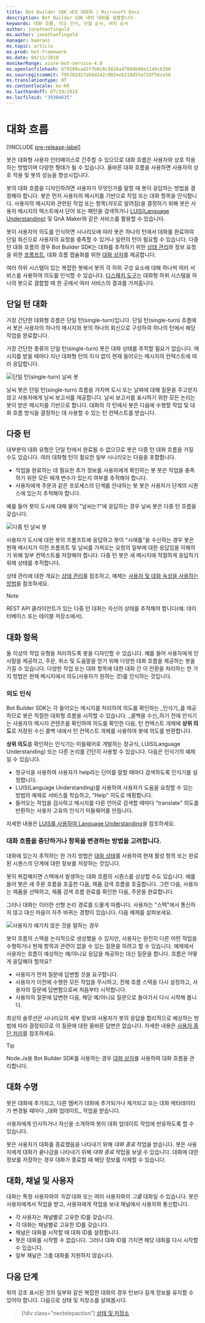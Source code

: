 ```yaml
---
title: Bot Builder SDK 내의 대화화 | Microsoft Docs
description: Bot Builder SDK 내의 대화를 설명합니다.
keywords: 대화 흐름, 의도 인식, 단일 순서, 여러 순서
author: jonathanfingold
ms.author: jonathanfingold
manager: kamrani
ms.topic: article
ms.prod: bot-framework
ms.date: 04/11/2018
monikerRange: azure-bot-service-4.0
ms.openlocfilehash: 679109cad2f7b0c0c5826a47884b98e1149cb380
ms.sourcegitcommit: f95702d27abbd242c902eeb218d55a72df56ce56
ms.translationtype: HT
ms.contentlocale: ko-KR
ms.lasthandoff: 07/19/2018
ms.locfileid: "39304635"
---
```

# <a name="conversation-flow"></a>대화 흐름
[!INCLUDE [pre-release-label](../includes/pre-release-label.md)]

봇은 대화형 사용자 인터페이스로 간주할 수 있으므로 대화 흐름은 사용자와 상호 작용하는 방법이며 다양한 형태가 될 수 있습니다. 올바른 대화 흐름을 사용하면 사용자의 상호 작용 및 봇의 성능을 향상시킵니다.

봇의 대화 흐름을 디자인하려면 사용자가 무엇인가를 말할 때 봇이 응답하는 방법을 결정해야 합니다. 봇은 먼저 사용자의 메시지를 기반으로 작업 또는 대화 항목을 인식합니다. 사용자의 메시지와 관련된 작업 또는 항목(*의도*로 알려짐)을 결정하기 위해 봇은 사용자 메시지의 텍스트에서 단어 또는 패턴을 검색하거나 [LUIS(Language Understanding)](bot-builder-concept-luis.md) 및 QnA Maker와 같은 서비스를 활용할 수 있습니다. 

봇이 사용자의 의도를 인식하면 시나리오에 따라 봇은 하나의 턴에서 대화를 완료하여 단일 회신으로 사용자의 요청을 충족할 수 있거나 일련의 턴이 필요할 수 있습니다. 다중 턴 대화 흐름의 경우 Bot Builder SDK는 대화를 추적하기 위한 [상태 관리](./bot-builder-howto-v4-state.md)와 정보 요청을 위한 [프롬프트](bot-builder-prompts.md), 대화 흐름 캡슐화를 위한 [대화 상자](bot-builder-dialog-manage-conversation-flow.md)를 제공합니다. 

여러 하위 시스템이 있는 복잡한 봇에서 봇의 각 하위 구성 요소에 대해 하나씩 여러 서비스를 사용하여 의도를 인식할 수 있습니다. [디스패치 도구](bot-builder-tutorial-dispatch.md)는 대화형 하위 시스템을 하나의 봇으로 결합할 때 한 곳에서 여러 서비스의 결과를 가져옵니다. 
<!-- 
A conversation identifies a series of activities sent between a bot and a user on a specific channel and represents an interaction between one or more bots and either a _direct_ conversation with a specific user or a _group_ conversation with multiple users.
A bot communicates with a user on a channel by receiving activities from, and sending activities to the user.

- Each user has an ID that is unique per channel.
- Each conversation has an ID that is unique per channel.
- The channel sets the conversation ID when it starts the conversation.
- The bot cannot start a conversation; however, once it has a conversation ID, it can resume that conversation.
- Not all channels support group conversations.
-->

## <a name="single-turn-conversation"></a>단일 턴 대화

가장 간단한 대화형 흐름은 단일 턴(single-turn)입니다. 단일 턴(single-turn) 흐름에서 봇은 사용자의 하나의 메시지와 봇의 하나의 회신으로 구성하여 하나의 턴에서 해당 작업을 완료합니다. 



<!-- 
The EchoBot sample in the BotBuilder SDK is a single-turn bot. Here are other examples of single turn conversation flow:
* A bot for getting the weather report, that just tells the user what the weather is, when they say "What's the weather?".
* An IoT bot that responds to "turn on the lights" by calling an IoT service. -->

<!-- The following isn't always true, it's a generalization --> 가장 간단한 종류의 단일 턴(single-turn) 봇은 대화 상태를 추적할 필요가 없습니다. 메시지를 받을 때마다 지난 대화형 턴의 지식 없이 현재 들어오는 메시지의 컨텍스트에 따라 응답합니다.

![단일 턴(single-turn) 날씨 봇](./media/concept-conversation/weather-single-turn.png)

날씨 봇은 단일 턴(single-turn) 흐름을 가지며 도시 또는 날짜에 대해 질문을 주고받지 않고 사용자에게 날씨 보고서를 제공합니다. 날씨 보고서를 표시하기 위한 모든 논리는 봇이 받은 메시지를 기반으로 합니다. 대화의 각 턴에서 봇은 다음에 수행할 작업 및 대화 흐름 방식을 결정하는 데 사용할 수 있는 턴 컨텍스트를 받습니다. 

## <a name="multiple-turns"></a>다중 턴

대부분의 대화 유형은 단일 턴에서 완료될 수 없으므로 봇은 다중 턴 대화 흐름을 가질 수도 있습니다. 여러 대화형 턴이 필요한 일부 시나리오는 다음을 포함합니다.

 * 작업을 완료하는 데 필요한 추가 정보를 사용자에게 확인하는 봇 봇은 작업을 충족하기 위한 모든 매개 변수가 있는지 여부를 추적해야 합니다.
 * 사용자에게 주문과 같은 프로세스의 단계를 안내하는 봇 봇은 사용자가 단계의 시퀀스에 있는지 추적해야 합니다.

예를 들어 봇이 도시에 대해 물어 "날씨는?"에 응답하는 경우 날씨 봇은 다중 턴 흐름을 갖습니다.

![다중 턴 날씨 봇](./media/concept-conversation/weather-multi-turn.png)

사용자가 도시에 대한 봇의 프롬프트에 응답하고 봇이 "시애틀"을 수신하는 경우 봇은 현재 메시지가 이전 프롬프트 및 날씨를 가져오는 요청의 일부에 대한 응답임을 이해하기 위해 일부 컨텍스트를 저장해야 합니다. 다중 턴 봇은 새 메시지에 적절하게 응답하기 위해 상태를 추적합니다.

<!--
```
// TBD: snippet showing receiving message and using ConversationProperties
```
-->

상태 관리에 대한 개요는 [상태 관리](bot-builder-storage-concept.md)를 참조하고, 예제는 [사용자 및 대화 속성을 사용하는 방법](bot-builder-howto-v4-state.md)을 참조하세요.

> [!NOTE]
> REST API 클라이언트가 있는 다중 턴 대화는 자신의 상태를 추적해야 합니다(예: 데이터베이스 또는 테이블 저장소에서). 

## <a name="conversation-topics"></a>대화 항목

둘 이상의 작업 유형을 처리하도록 봇을 디자인할 수 있습니다. 예를 들어 사용자에게 인사말을 제공하고, 주문, 취소 및 도움말을 얻기 위해 다양한 대화 흐름을 제공하는 봇을 가질 수 있습니다. 다양한 작업 또는 대화 항목에 대한 대화 간 이 전환을 처리하는 한 가지 방법은 현재 메시지에서 의도(사용자가 원하는 것)를 인식하는 것입니다. 

### <a name="recognize-intent"></a>의도 인식

Bot Builder SDK는 각 들어오는 메시지를 처리하여 의도를 확인하는 _인식기_를 제공하므로 봇은 적절한 대화형 흐름을 시작할 수 있습니다. _콜백을 수신_하기 전에 인식기는 사용자의 메시지 콘텐츠를 확인하여 의도를 확인한 다음, 턴 컨텍스트 개체에 **상위 의도**로 저장된 수신 콜백 내에서 턴 컨텍스트 개체를 사용하여 봇에 의도를 반환합니다. 

**상위 의도**를 확인하는 인식기는 미들웨어로 개발하는 정규식, LUIS(Language Understanding) 또는 다른 논리를 간단히 사용할 수 있습니다. 다음은 인식기의 예제일 수 있습니다.
   
* 정규식을 사용하여 사용자가 help라는 단어를 말할 때마다 검색하도록 인식기를 설정합니다.
* LUIS(Language Understanding)를 사용하여 사용자가 도움을 요청할 수 있는 방법의 예제로 서비스를 학습하고, "Help" 의도로 매핑합니다.
* 들어오는 작업을 검사하고 메시지를 다른 언어로 검색할 때마다 "translate" 의도를 반환하는 사용자 고유의 인식기 미들웨어를 만듭니다.

자세한 내용은 [LUIS를 사용하여 Language Understanding](bot-builder-concept-luis.md)을 참조하세요. <!-- TODO: ADD THIS TOPIC OR SNIPPET-->

### <a name="consider-how-to-interrupt-conversation-flow-or-change-topics"></a>대화 흐름을 중단하거나 항목을 변경하는 방법을 고려합니다.

대화에 있는지 추적하는 한 가지 방법은 [대화 상태](bot-builder-howto-v4-state.md)를 사용하여 현재 활성 항목 또는 완료된 시퀀스의 단계에 대한 정보를 저장하는 것입니다.

봇이 복잡해지면 스택에서 발생하는 대화 흐름의 시퀀스를 상상할 수도 있습니다. 예를 들어 봇은 새 주문 흐름을 호출한 다음, 제품 검색 흐름을 호출합니다. 그런 다음, 사용자는 제품을 선택하고, 제품 검색 흐름 완료를 확인한 다음, 주문을 완료합니다.

그러나 대화는 이러한 선형 논리 경로를 드물게 따릅니다. 사용자는 "스택"에서 통신하지 않고 대신 마음이 자주 바뀌는 경향이 있습니다. 다음 예제를 살펴보세요.

![사용자가 예기치 않은 것을 말하는 경우](./media/concept-conversation/interruption.png)

봇이 흐름의 스택을 논리적으로 생성했을 수 있지만, 사용자는 완전히 다른 어떤 작업을 수행하거나 현재 항목과 관련이 없을 수 있는 질문을 하려고 할 수 있습니다. 예제에서 사용자는 흐름이 예상하는 예/아니요 응답을 제공하는 대신 질문을 합니다. 흐름은 어떻게 응답해야 할까요?

* 사용자가 먼저 질문에 답변할 것을 요구합니다.
* 사용자가 이전에 수행한 모든 작업을 무시하고, 전체 흐름 스택을 다시 설정하고, 사용자의 질문에 답변함으로써 처음부터 시작합니다.
* 사용자의 질문에 답변한 다음, 해당 예/아니요 질문으로 돌아가서 다시 시작해 봅니다.

최상의 솔루션은 시나리오의 세부 정보와 사용자가 봇의 응답을 합리적으로 예상하는 방법에 따라 결정되므로 이 질문에 대한 올바른 답변은 없습니다. 자세한 내용은 [사용자 중단 처리](bot-builder-howto-handle-user-interrupt.md)를 참조하세요.

> [!TIP]
> Node.Js용 Bot Builder SDK를 사용하는 경우 [대화 상자](bot-builder-dialog-manage-conversation-flow.md)를 사용하여 대화 흐름을 관리합니다.

## <a name="conversation-lifetime"></a>대화 수명

<!-- Note: these activities are dependent on whether the channel actually sends them. Also, we should add links --> 봇은 대화에 추가되고, 다른 멤버가 대화에 추가되거나 제거되고 또는 대화 메타데이터가 변경될 때마다 _대화 업데이트_ 작업을 받습니다.
사용자에게 인사하거나 자신을 소개하여 봇이 대화 업데이트 작업에 반응하도록 할 수 있습니다.

봇은 사용자가 대화를 종료했음을 나타내기 위해 _대화 종료_ 작업을 받습니다. 봇은 사용자에게 대화가 끝나감을 나타내기 위해 _대화 종료_ 작업을 보낼 수 있습니다. 대화에 대한 정보를 저장하는 경우 대화가 종료할 때 해당 정보를 삭제할 수 있습니다.

<!--  Types of conversations

Your bot can support multi-turn interactions where it prompts users for multiple peices of information. It can be focused on a very specific task or support multiple types of tasks. 
The Bot Builder SDK has some built-in support for Language Understatnding (LUIS) and QnA Maker for adding natural language "question and answer" features to your bot.

<!--TODO: Add with links when these topics are available:
[Conversation flow] and other design articles.
[Using recognizers] [Using state and storage] and other how tos.
-->
## <a name="conversations-channels-and-users"></a>대화, 채널 및 사용자

대화는 특정 사용자와의 _직접_ 대화 또는 여러 사용자와의 _그룹_ 대화일 수 있습니다.
봇은 사용자에게서 작업을 받고, 사용자에게 작업을 보내 채널에서 사용자와 통신합니다.

- 각 사용자는 채널별로 고유한 ID를 갖습니다.
- 각 대화는 채널별로 고유한 ID를 갖습니다.
- 채널은 대화를 시작할 때 대화 ID를 설정합니다.
- 봇은 대화를 시작할 수 없습니다. 그러나 대화 ID를 가지면 해당 대화를 다시 시작할 수 있습니다.
- 일부 채널은 그룹 대화를 지원하지 않습니다.

## <a name="next-steps"></a>다음 단계

위의 강조 표시된 것의 일부와 같은 복잡한 대화의 경우 턴보다 길게 정보를 유지할 수 있어야 합니다. 다음으로 상태 및 저장소를 살펴봅시다.

> [!div class="nextstepaction"]
> [상태 및 저장소](bot-builder-storage-concept.md)

<!-- In addition, your bot can send activities back to the user, either _proactively_, in response to internal logic, or _reactively_, in response to an activity from the user or channel.-->
<!--TODO: Link to messaging how tos.-->

<!--  TODO: Change to next steps, one for each of LUIS and State
## See also

- Activities
- Adapter
- Context
- Proactive messaging
- State
-->

[QnAMaker]:(bot-builder-luis-and-qna.md#using-qna-maker)

<!-- TODO: Update when the Dispatch concept is pushed -->
[Dispatch]:(bot-builder-concept-luis.md)
